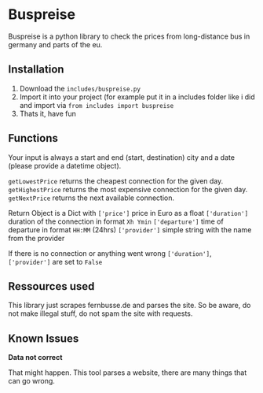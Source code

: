 # Buspreise
Buspreise is a python library to check the prices from long-distance bus in germany and parts of the eu. 

## Installation
1. Download the `includes/buspreise.py`
2. Import it into your project (for example put it in a includes folder like i did and import via `from includes import buspreise`
3. Thats it, have fun

## Functions
Your input is always a start and end (start, destination) city and a date (please provide a datetime object). 

`getLowestPrice` returns the cheapest connection for the given day. 
`getHighestPrice` returns the most expensive connection for the given day.
`getNextPrice` returns the next available connection.

Return Object is a Dict with
`['price']` price in Euro as a float
`['duration']` duration of the connection in format `Xh Ymin`
`['departure']` time of departure in format `HH:MM` (24hrs)
`['provider']` simple string with the name from the provider

If there is no connection or anything went wrong `['duration']`, `['provider']` are set to `False`

## Ressources used

This library just scrapes fernbusse.de and parses the site. So be aware, do not make illegal stuff, do not spam the site with requests.

## Known Issues
**Data not correct**

That might happen. This tool parses a website, there are many things that can go wrong. 
